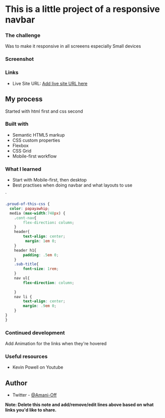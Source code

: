 
# This is a little project of a responsive navbar 


### The challenge

Was to make it responsive in all screeens especially Small devices

### Screenshot

### Links

- Live Site URL: [Add live site URL here](https://your-live-site-url.com)

## My process

Started with html first and css second

### Built with

- Semantic HTML5 markup
- CSS custom properties
- Flexbox
- CSS Grid
- Mobile-first workflow


### What I learned

* Start with Mobile-first, then desktop
* Best practises when doing navbar and what layouts to use 

`
```css
.proud-of-this-css {
  color: papayawhip;
  media (max-width:748px) {
    .cont-nav{
        flex-direction: column;
    }
    header{
        text-align: center;
         margin: 1em 0; 
    }
    header h1{
        padding: .5em 0;
    }
    .sub-title{
        font-size: 1rem;
    }
    nav ul{
        flex-direction: column;
        
    }
    nav li {
        text-align: center;
        margin: .9em 0;
    }
}
}
```



### Continued development

Add Animation for the links when they're hovered


### Useful resources

- Kevin Powell on Youtube

## Author

- Twitter - [@Amani-Off](https://www.twitter.com/@Amani-Off)

**Note: Delete this note and add/remove/edit lines above based on what links you'd like to share.**

